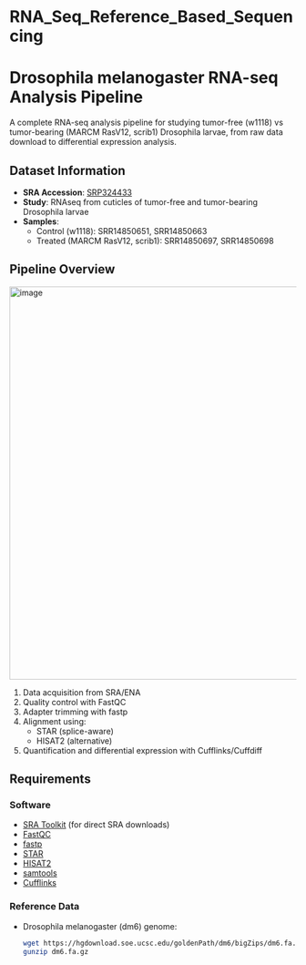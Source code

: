 # RNA_Seq_Reference_Based_Sequencing
# Drosophila melanogaster RNA-seq Analysis Pipeline

A complete RNA-seq analysis pipeline for studying tumor-free (w1118) vs tumor-bearing (MARCM RasV12, scrib1) Drosophila larvae, from raw data download to differential expression analysis.

## Dataset Information
- **SRA Accession**: [SRP324433](https://www.ncbi.nlm.nih.gov/Traces/study/?acc=SRP324433)
- **Study**: RNAseq from cuticles of tumor-free and tumor-bearing Drosophila larvae
- **Samples**:
  - Control (w1118): SRR14850651, SRR14850663
  - Treated (MARCM RasV12, scrib1): SRR14850697, SRR14850698

## Pipeline Overview

<img width="800" height="690" alt="image" src="https://github.com/user-attachments/assets/a672688e-2db4-4e0e-bec8-204f61b61282" />

1. Data acquisition from SRA/ENA
2. Quality control with FastQC
3. Adapter trimming with fastp
4. Alignment using:
   - STAR (splice-aware)
   - HISAT2 (alternative)
5. Quantification and differential expression with Cufflinks/Cuffdiff

## Requirements

### Software
- [SRA Toolkit](https://github.com/ncbi/sra-tools) (for direct SRA downloads)
- [FastQC](https://www.bioinformatics.babraham.ac.uk/projects/fastqc/)
- [fastp](https://github.com/OpenGene/fastp)
- [STAR](https://github.com/alexdobin/STAR)
- [HISAT2](http://daehwankimlab.github.io/hisat2/)
- [samtools](http://www.htslib.org/)
- [Cufflinks](http://cole-trapnell-lab.github.io/cufflinks/)

### Reference Data
- Drosophila melanogaster (dm6) genome:
  ```bash
  wget https://hgdownload.soe.ucsc.edu/goldenPath/dm6/bigZips/dm6.fa.gz
  gunzip dm6.fa.gz
